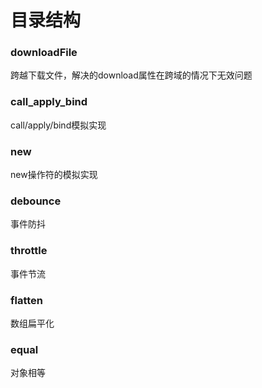 # 目录结构
### downloadFile
  跨越下载文件，解决<a>的download属性在跨域的情况下无效问题
### call_apply_bind
  call/apply/bind模拟实现
### new
  new操作符的模拟实现
### debounce
  事件防抖
### throttle
  事件节流
### flatten
  数组扁平化
### equal
  对象相等